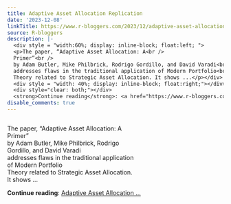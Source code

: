 ```yaml
---
title: Adaptive Asset Allocation Replication
date: '2023-12-08'
linkTitle: https://www.r-bloggers.com/2023/12/adaptive-asset-allocation-replication/
source: R-bloggers
description: |-
  <div style = "width:60%; display: inline-block; float:left; ">
  <p>The paper, “Adaptive Asset Allocation: A<br />
  Primer”<br />
  by Adam Butler, Mike Philbrick, Rodrigo Gordillo, and David Varadi<br />
  addresses flaws in the traditional application of Modern Portfolio<br />
  Theory related to Strategic Asset Allocation. It shows ...</p></div>
  <div style = "width: 40%; display: inline-block; float:right;"></div>
  <div style="clear: both;"></div>
  <strong>Continue reading</strong>: <a href="https://www.r-bloggers.com/2023/12/adaptive-asset-allocation-replication/">Adaptive Asset Allocation ...
disable_comments: true
---
```

<div style = "width:60%; display: inline-block; float:left; ">
<p>The paper, “Adaptive Asset Allocation: A<br />
Primer”<br />
by Adam Butler, Mike Philbrick, Rodrigo Gordillo, and David Varadi<br />
addresses flaws in the traditional application of Modern Portfolio<br />
Theory related to Strategic Asset Allocation. It shows ...</p></div>
<div style = "width: 40%; display: inline-block; float:right;"></div>
<div style="clear: both;"></div>
<strong>Continue reading</strong>: <a href="https://www.r-bloggers.com/2023/12/adaptive-asset-allocation-replication/">Adaptive Asset Allocation ...
